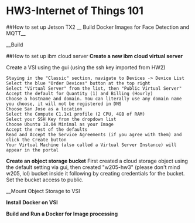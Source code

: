 # HW3-Internet of Things 101

##How to set up Jetson TX2
__ Build Docker Images for Face Detection and MQTT__

__Build 

##How to set up ibm cloud server
__Create a new ibm cloud virtual server__

Create a VSI using the gui (using the ssh key imported from HW2)

    Staying in the "Classic" section, navigate to Devices -> Device List
    Select the blue "Order Devices" button at the top right
    Select "Virtual Server" from the list, then "Public Virtual Server"
    Accept the default for Quantity (1) and Billing (Hourly)
    Choose a hostname and domain. You can literally use any domain name you choose, it will not be registered in DNS
    Choose San Jose as a location 
    Select the Compute C1.1x1 profile (2 CPU, 4GB of RAM)
    Select your SSH Key from the dropdown list
    Choose Ubuntu 18.04 Minimal as your Image
    Accept the rest of the defaults
    Read and Accept the Service Agreements (if you agree with them) and click the Create button
    Your Virtual Machine (also called a Virtual Server Instance) will appear in the portal
    
__Create an object storage bucket__
First created a cloud storage object using the default setting via gui, then created "w205-hw3" (please don't mind w205, lol)  bucket inside it following by creating credentials for the bucket. Set the bucket access to public. 

__Mount Object Storage to VSI

__Install Docker on VSI__

__Build and Run a Docker for Image processing__



